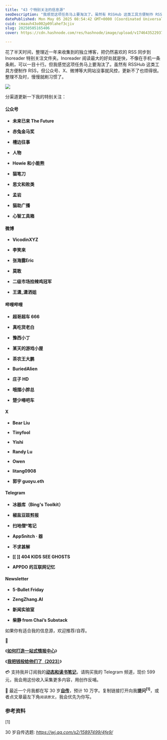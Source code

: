```yaml
---
title: "43 个特别关注的信息源"
seoDescription: "我感觉这项任务马上要淘汰了。虽然有 RSSHub 这类工具方便制作 RSS，但公众号、X、微博等大网站没事就风控，更新不了也烦得很。整理不及时，慢慢就刷习惯了。"
datePublished: Mon May 05 2025 08:54:42 GMT+0000 (Coordinated Universal Time)
cuid: cmaauh43o002p09lahef3cjiv
slug: 20250505165406
cover: https://cdn.hashnode.com/res/hashnode/image/upload/v1746435229373/be7b6682-3240-4b0b-9351-5e9a76930f54.jpeg

---
```


花了半天时间，整理近一年来收集到的独立博客，把仍然喜欢的 RSS 同步到 Inoreader 特别关注文件夹。Inoreader 阅读最大的好处就是快，不像在手机一条条刷，可以一目十行。但我感觉这项任务马上要淘汰了。虽然有 RSSHub 这类工具方便制作 RSS，但公众号、X、微博等大网站没事就风控，更新不了也烦得很。整理不及时，慢慢就刷习惯了。

![](https://cdn.hashnode.com/res/hashnode/image/upload/v1746435220481/2200a57f-62fb-44cb-801d-3c8278445f1e.png)

分渠道更新一下我的特别关注：

#### **公众号**

* **未来已来 The Future**
    
* **赤兔金马奖**
    
* **槽边往事**
    
* **人物**
    
* **Howie 和小能熊**
    
* **猫笔刀**
    
* **思文和败类**
    
* **孟岩**
    
* **猫助广播**
    
* **心智工具箱**
    

#### **微博**

* **VicodinXYZ**
    
* **李笑来**
    
* **张海露Eric**
    
* **莫敢**
    
* **二级市场捡辣鸡冠军**
    
* **王潇\_潇洒姐**
    

#### **哔哩哔哩**

* **超哥超车 666**
    
* **真吃货老白**
    
* **豫西小丁**
    
* **某天的游戏小屋**
    
* **茶农王大鹏**
    
* **BuriedAlien**
    
* **庄子 HD**
    
* **哦摆小胖总**
    
* **楚少嘚吧车**
    

#### **X**

* **Bear Liu**
    
* **Tinyfool**
    
* **Yishi**
    
* **Randy Lu**
    
* **Owen**
    
* **litang0908**
    
* **郭宇 guoyu.eth**
    

#### **Telegram**

* **冰器库（Bing's Toolkit）**
    
* **椒盐豆豉剪报**
    
* **扫地僧º笔记**
    
* **AppSnitch · 器**
    
* **不求甚解**
    
* **\[\[ \]\] 404 KIDS SEE GHOSTS**
    
* **APPDO 的互联网记忆**
    

#### **Newsletter**

* **5-Bullet Friday**
    
* **ZengZhang.AI**
    
* **新闻实验室**
    
* **柴静 from Chai’s Substack**
    

如果你有适合我的信息源，欢迎推荐/自荐。

🔗

《[**如何打造一站式情报中心**](https://mp.weixin.qq.com/s/jPspafQQg41qPStK-Mmapw)》

《[**我把钱投给他们了（2023）**](https://mp.weixin.qq.com/s/RUKkKamjjZrRm0njdZYx6A)》

💳 支持我并订阅我的[**动态和读书笔记**](https://mp.weixin.qq.com/s/u9sg3KBe9k3L3oOUZcRd5w)，请购买我的 Telegram 频道，现价 599 元，我会用这份收入采集更多内容，用创作反哺。

📖 最近一个月我都在写 30 岁[**自传**](https://mp.weixin.qq.com/s?__biz=MzI3MzU5MDA1OQ==&mid=2247488741&idx=1&sn=3aca11b2f15bcb82156b45c8a69ae937&chksm=eb21a6a1dc562fb7bbf6242bc1a68995eba7b560a49627ac031e129b33aa29a624896186a2a3#rd)，预计 10 万字。复制链接打开向我**提问<sup>[1]</sup>**，或者点文章最左下角`阅读原文`，我会优先为你写。

### **参考资料**

\[1\]

30 岁自传选题: *https://wj.qq.com/s2/15897499/4fe9/*